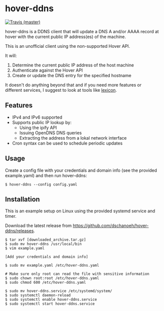 # hover-ddns

[![Travis (master)](https://travis-ci.com/dschanoeh/hover-ddns.svg?branch=master)](https://travis-ci.com/dschanoeh/hover-ddns)

hover-ddns is a DDNS client that will update a DNS A and/or AAAA record at hover with the current public IP address(es) of the machine.

This is an unofficial client using the non-supported Hover API.

It will:

1. Determine the current public IP address of the host machine
2. Authenticate against the Hover API
3. Create or update the DNS entry for the specified hostname

It doesn't do anything beyond that and if you need more features or different services, I suggest to look at tools like [lexicon](https://github.com/AnalogJ/lexicon).

## Features

* IPv4 and IPv6 supported
* Supports public IP lookup by:
  * Using the ipify API
  * Issuing OpenDNS DNS queries
  * Extracting the address from a lokal network interface
* Cron syntax can be used to schedule periodic updates

## Usage

Create a config file with your credentials and domain info (see the provided example.yaml) and then run hover-ddns:

    $ hover-ddns --config config.yaml

## Installation

This is an example setup on Linux using the provided systemd service and timer.

Download the latest release from https://github.com/dschanoeh/hover-ddns/releases.

    $ tar xvf [downloaded_archive.tar.gz]
    $ sudo mv hover-ddns /usr/local/bin
    $ vim example.yaml

    [Add your credentials and domain info]

    $ sudo mv example.yaml /etc/hover-ddns.yaml

    # Make sure only root can read the file with sensitive information
    $ sudo chown root:root /etc/hover-ddns.yaml
    $ sudo chmod 600 /etc/hover-ddns.yaml

    $ sudo mv hover-ddns.service /etc/systemd/system/
    $ sudo systemctl daemon-reload
    $ sudo systemctl enable hover-ddns.service
    $ sudo systemctl start hover-ddns.service
